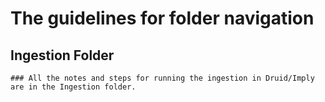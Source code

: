 # The guidelines for folder navigation

## Ingestion Folder 
    ### All the notes and steps for running the ingestion in Druid/Imply are in the Ingestion folder.